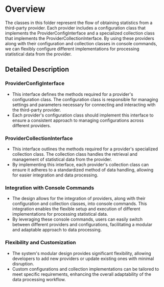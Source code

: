 # Overview
The classes in this folder represent the flow of obtaining statistics from a third-party provider. Each provider includes a configuration class that implements the ProviderConfigInterface and a specialized collection class that implements the ProviderCollectionInterface. By using these providers along with their configuration and collection classes in console commands, we can flexibly configure different implementations for processing statistical data from the provider.

## Detailed Description
### ProviderConfigInterface

- This interface defines the methods required for a provider's configuration class. The configuration class is responsible for managing settings and parameters necessary for connecting and interacting with the third-party provider.
- Each provider's configuration class should implement this interface to ensure a consistent approach to managing configurations across different providers.

### ProviderCollectionInterface

- This interface outlines the methods required for a provider's specialized collection class. The collection class handles the retrieval and management of statistical data from the provider.
- By implementing this interface, each provider's collection class can ensure it adheres to a standardized method of data handling, allowing for easier integration and data processing.

### Integration with Console Commands

- The design allows for the integration of providers, along with their configuration and collection classes, into console commands. This integration enables the flexible setup and execution of different implementations for processing statistical data.
- By leveraging these console commands, users can easily switch between different providers and configurations, facilitating a modular and adaptable approach to data processing.

### Flexibility and Customization

- The system's modular design provides significant flexibility, allowing developers to add new providers or update existing ones with minimal disruption.
- Custom configurations and collection implementations can be tailored to meet specific requirements, enhancing the overall adaptability of the data processing workflow.
